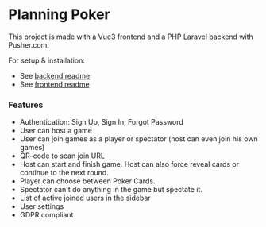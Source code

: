 # Planning Poker
This project is made with a Vue3 frontend and a PHP Laravel backend with Pusher.com.

For setup & installation:
- See [backend readme](/backend/)
- See [frontend readme](/frontend/)


### Features
- Authentication: Sign Up, Sign In, Forgot Password
- User can host a game
- User can join games as a player or spectator (host can even join his own games)
- QR-code to scan join URL
- Host can start and finish game. Host can also force reveal cards or continue to the next round.
- Player can choose between Poker Cards.
- Spectator can't do anything in the game but spectate it.
- List of active joined users in the sidebar
- User settings
- GDPR compliant
